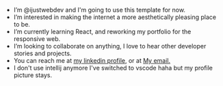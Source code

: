 - I’m @ijustwebdev and I'm going to use this template for now.
- I’m interested in making the internet a more aesthetically pleasing place to be.
- I’m currently learning React, and reworking my portfolio for the responsive web.
- I’m looking to collaborate on anything, I love to hear other developer stories and projects.
- You can reach me at [my linkedin profile](https://www.linkedin.com/in/forrest-mullenax/), or at [My email.](fcmbox2@gmail.com)
- I don't use intellij anymore I've switched to vscode haha but my profile picture stays.
